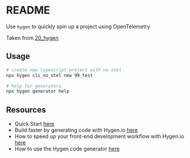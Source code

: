 # README

Use `hygen` to quickly spin up a project using OpenTelemetry

Taken from [20_hygen](https://github.com/chrisguest75/typescript_examples/blob/master/20_hygen/README.md)  

## Usage

```sh
# create new typescript project with no otel
npx hygen cli_no_otel new 99_test
```

```sh
# help for generators 
npx hygen generator help
```

## Resources

* Quick Start [here](https://www.hygen.io/docs/quick-start)
* Build faster by generating code with Hygen.io [here](https://jondot.medium.com/hygen-the-scalable-code-generator-that-lives-in-your-project-a8e163c42869)
* How to speed up your front-end development workflow with Hygen.io [here](https://ihatetomatoes.net/how-to-speed-up-your-front-end-development-workflow-with-hygen-io/)
* How to use the Hygen code generator [here](https://medium.com/ableneo/how-to-use-the-hygen-code-generator-4bab25d99d8b)
